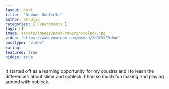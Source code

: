 ```yaml
---
layout: post
title:  "Oooooh Oobleck!"
author: athulya
categories: [ Experiments ]
tags: []
image: assets/images/post-covers/oobleck.jpg
video: "https://www.youtube.com/embed/2oDfVXFDiho"
posttype: "video"
rating:
featured: true
hidden: true
---
```

It started off as a learning opportunity for my cousins and I to learn the differences about slime and oobleck. I had so much fun making and playing around with oobleck. 
